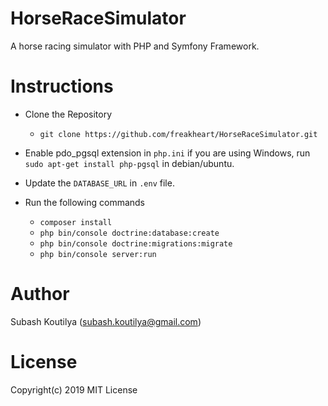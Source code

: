 # HorseRaceSimulator
A horse racing simulator with PHP and Symfony Framework.

# Instructions
- Clone the Repository
  - ```git clone https://github.com/freakheart/HorseRaceSimulator.git```
- Enable pdo_pgsql extension in ```php.ini``` if you are using Windows, run ```sudo apt-get install php-pgsql``` in debian/ubuntu.

- Update the ```DATABASE_URL``` in ```.env``` file.

- Run the following commands
  - ```composer install```
  - ```php bin/console doctrine:database:create```
  - ```php bin/console doctrine:migrations:migrate```
  - ```php bin/console server:run```

# Author
Subash Koutilya (subash.koutilya@gmail.com)

# License
Copyright(c) 2019 MIT License
